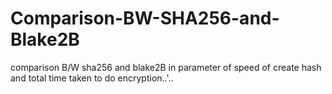 # Comparison-BW-SHA256-and-Blake2B
comparison B/W sha256 and blake2B in parameter of speed of create hash and total time taken to do encryption..'..

